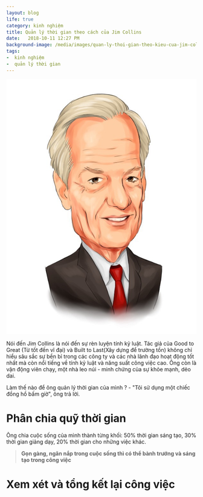 ```yaml
---
layout: blog
life: true
category: kinh nghiệm
title: Quản lý thời gian theo cách của Jim Collins
date:   2018-10-11 12:27 PM
background-image: /media/images/quan-ly-thoi-gian-theo-kieu-cua-jim-colins.jpeg
tags:
-  kinh nghiệm
-  quản lý thời gian
---
```

![Jim Collins](/media/images/quan-ly-thoi-gian-theo-kieu-cua-jim-colins.jpeg  "jJim Collins")

Nói đến Jim Collins là nói đến sự rèn luyện tính kỷ luật. Tác giả của Good to Great (Từ tốt đến vĩ đại) và Built to Last(Xây dựng để trường tồn) không chỉ hiểu sâu sắc sự bền bỉ trong các công ty và các nhà lãnh đạo hoạt động tốt nhất mà còn nổi tiếng về tính kỷ luật và năng suất công việc cao. Ông còn là vận động viên chạy, một nhà leo núi - minh chứng của sự khỏe mạnh, dẻo dai.

Làm thế nào để ông quản lý thời gian của mình ? - "Tôi sử dụng một chiếc đồng hồ bấm giờ", ông trả lời.

# Phân chia quỹ thời gian 
Ông chia cuộc sống của mình thành từng khối: 50% thời gian sáng tạo, 30% thời gian giảng dạy, 20% thời gian cho những việc khác.
>**Gọn gàng, ngăn nắp trong cuộc sống thì có thể bành trướng và sáng tạo trong công việc**

# Xem xét và tổng kết lại công việc